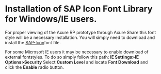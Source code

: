 # Installation of SAP Icon Font Library for Windows/IE users. #

For proper viewing of the Axure RP prototype through Axure Share this font style will be a necessary installation. You will simply need to download and install the [SAP-Icon](https://github.com/SAP/openui5/raw/master/src/sap.ui.core/src/sap/ui/core/themes/base/fonts/SAP-icons.ttf)font file.

For some Microsoft IE users it may be necessary to enable download of external fontstyles. To do so simply follow this path: 
**IE Settings>IE Options>Security** 
Select **Custom Level** and locate **Font Download** and click the **Enable** radio button.
